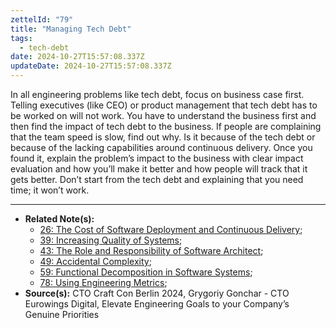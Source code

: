 ```yaml
---
zettelId: "79"
title: "Managing Tech Debt"
tags:
  - tech-debt
date: 2024-10-27T15:57:08.337Z
updateDate: 2024-10-27T15:57:08.337Z
---
```


In all engineering problems like tech debt, focus on business case first. Telling executives (like CEO) or product management that tech debt has to be worked on will not work. You have to understand the business first and then find the impact of tech debt to the business. If people are complaining that the team speed is slow, find out why. Is it because of the tech debt or because of the lacking capabilities around continuous delivery. Once you found it, explain the problem’s impact to the business with clear impact evaluation and how you’ll make it better and how people will track that it gets better. Don’t start from the tech debt and explaining that you need time; it won’t work.

---

- **Related Note(s):**
  - [26: The Cost of Software Deployment and Continuous Delivery](/notes/26/);
  - [39: Increasing Quality of Systems](/notes/39/);
  - [43: The Role and Responsibility of Software Architect](/notes/43/);
  - [49: Accidental Complexity](/notes/49/);
  - [59: Functional Decomposition in Software Systems](/notes/59/);
  - [78: Using Engineering Metrics](/notes/78/);
- **Source(s):** CTO Craft Con Berlin 2024, Grygoriy Gonchar - CTO Eurowings Digital, Elevate Engineering Goals to your Company’s Genuine Priorities
